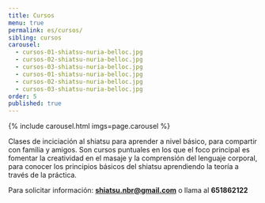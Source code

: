 ```yaml
---
title: Cursos
menu: true
permalink: es/cursos/
sibling: cursos
carousel:
  - cursos-01-shiatsu-nuria-belloc.jpg
  - cursos-02-shiatsu-nuria-belloc.jpg
  - cursos-03-shiatsu-nuria-belloc.jpg
  - cursos-01-shiatsu-nuria-belloc.jpg
  - cursos-02-shiatsu-nuria-belloc.jpg
  - cursos-03-shiatsu-nuria-belloc.jpg
order: 5
published: true
---
```


{% include carousel.html imgs=page.carousel %}

Clases de inciciación al shiatsu para aprender a nivel básico, para compartir con familia y amigos. Son cursos puntuales en los que el foco principal es fomentar la creatividad en el masaje y la comprensión del lenguaje corporal, para conocer los principios básicos del shiatsu aprendiendo la teoría a través de la práctica.

Para solicitar información: **shiatsu.nbr@gmail.com** o llama al **651862122**


